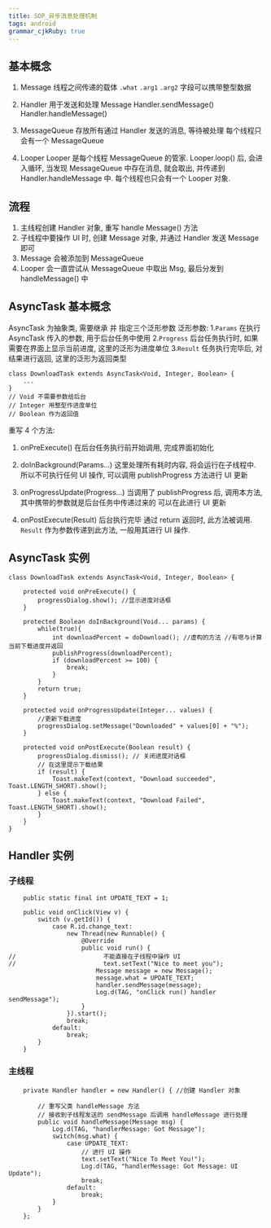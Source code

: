 ```yaml
---
title: SOP_异步消息处理机制
tags: android
grammar_cjkRuby: true
---
```



## 基本概念
1. Message 
线程之间传递的载体
`.what` `.arg1` `.arg2`  字段可以携带整型数据

2. Handler
用于发送和处理 Message
Handler.sendMessage()
Handler.handleMessage()

3. MessageQueue
存放所有通过 Handler 发送的消息, 等待被处理
每个线程只会有一个 MessageQueue

4. Looper
Looper 是每个线程 MessageQueue 的管家.
Looper.loop() 后, 会进入循环, 当发现 MessageQueue 中存在消息, 就会取出, 并传递到 Handler.handleMessage 中.
每个线程也只会有一个 Looper 对象.

## 流程
1. 主线程创建 Handler 对象, 重写 handle Message() 方法
2. 子线程中要操作 UI 时, 创建 Message 对象, 并通过 Handler 发送 Message 即可
3. Message 会被添加到 MessageQueue 
4. Looper 会一直尝试从 MessageQueue 中取出 Msg, 最后分发到 handleMessage() 中


## AsyncTask 基本概念
AsyncTask 为抽象类, 需要继承 并 指定三个泛形参数
泛形参数:
1.`Params` 在执行 AsyncTask 传入的参数, 用于后台任务中使用
2.`Progress` 后台任务执行时, 如果需要在界面上显示当前进度, 这里的泛形为进度单位
3.`Result` 任务执行完毕后, 对结果进行返回, 这里的泛形为返回类型
```
class DownloadTask extends AsyncTask<Void, Integer, Boolean> {
	...
}
// Void 不需要参数给后台
// Integer 用整型作进度单位
// Boolean 作为返回值
```

重写 4 个方法:
1. onPreExecute()
在后台任务执行前开始调用,
完成界面初始化

2. doInBackground(Params...)
这里处理所有耗时内容, 将会运行在子线程中.
所以不可执行任何 UI 操作, 可以调用 publishProgress 方法进行 UI 更新

3. onProgressUpdate(Progress...)
当调用了 publishProgress 后, 调用本方法, 其中携带的参数就是后台任务中传递过来的
可以在此进行 UI 更新

4. onPostExecute(Result)
后台执行完毕 通过 return 返回时, 此方法被调用.
`Result` 作为参数传递到此方法, 一般用其进行 UI 操作.

## AsyncTask 实例
```
class DownloadTask extends AsyncTask<Void, Integer, Boolean> {
	
    protected void onPreExecute() {
    	progressDialog.show(); //显示进度对话框
    }
    
    protected Boolean doInBackground(Void... params) {
        while(true){
        	int downloadPercent = doDownload(); //虚构的方法 //有嗯与计算当前下载进度并返回
        	publishProgress(downloadPercent);
            if (downloadPercent >= 100) {
            	break;
            }
        }
        return true;
    }
    
    protected void onProgressUpdate(Integer... values) {
    	//更新下载进度
        progressDialog.setMessage("Downloaded" + values[0] + "%");
    }
    
    protected void onPostExecute(Boolean result) {
    	progressDialog.dismiss(); // 关闭进度对话框
        // 在这里提示下载结果
        if (result) {
        	Toast.makeText(context, "Download succeeded", Toast.LENGTH_SHORT).show();
        } else {
        	Toast.makeText(context, "Download Failed", Toast.LENGTH_SHORT).show();
        }
    }
}
```


## Handler 实例
### 子线程
```
    public static final int UPDATE_TEXT = 1;

    public void onClick(View v) {
        switch (v.getId()) {
            case R.id.change_text:
                new Thread(new Runnable() {
                    @Override
                    public void run() {
//                        不能直接在子线程中操作 UI
//                        text.setText("Nice to meet you");
                        Message message = new Message();
                        message.what = UPDATE_TEXT;
                        handler.sendMessage(message);
                        Log.d(TAG, "onClick run() handler sendMessage");
                    }
                }).start();
                break;
            default:
                break;
        }
    }
```
### 主线程
```
    private Handler handler = new Handler() { //创建 Handler 对象

        // 重写父类 handleMessage 方法
        // 接收到子线程发送的 sendMessage 后调用 handleMessage 进行处理
        public void handleMessage(Message msg) {
            Log.d(TAG, "handlerMessage: Got Message");
            switch(msg.what) {
                case UPDATE_TEXT:
                    // 进行 UI 操作
                    text.setText("Nice To Meet You!");
                    Log.d(TAG, "handlerMessage: Got Message: UI Update");
                    break;
                default:
                    break;
            }
        }
    };
```